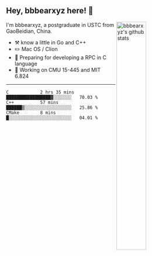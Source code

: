 ## Hey, bbbearxyz here! :wave:

<img align="right" alt="bbbearxyz's github stats" width="40%" src="https://github-readme-stats.vercel.app/api?username=bbbearxyz&show_icons=true">

I'm bbbearxyz, a postgraduate in USTC from GaoBeidian, China.

-   :hammer_and_pick:    know a little in Go and C++
-   :pencil2: Mac OS / Clion
-   :seedling: Preparing for developing a RPC in C language 
-   :thinking: Working on CMU 15-445 and MIT 6.824
---
<!--START_SECTION:waka-->
```text
C            2 hrs 35 mins   █████████████████▓░░░░░░░   70.03 % 
C++          57 mins         ██████▒░░░░░░░░░░░░░░░░░░   25.86 % 
CMake        8 mins          █░░░░░░░░░░░░░░░░░░░░░░░░   04.01 % 
```
<!--END_SECTION:waka-->
